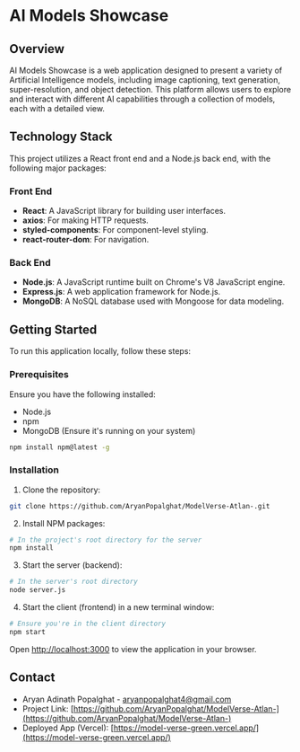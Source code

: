# AI Models Showcase

## Overview

AI Models Showcase is a web application designed to present a variety of Artificial Intelligence models, including image captioning, text generation, super-resolution, and object detection. This platform allows users to explore and interact with different AI capabilities through a collection of models, each with a detailed view.

## Technology Stack

This project utilizes a React front end and a Node.js back end, with the following major packages:

### Front End
- **React**: A JavaScript library for building user interfaces.
- **axios**: For making HTTP requests.
- **styled-components**: For component-level styling.
- **react-router-dom**: For navigation.

### Back End
- **Node.js**: A JavaScript runtime built on Chrome's V8 JavaScript engine.
- **Express.js**: A web application framework for Node.js.
- **MongoDB**: A NoSQL database used with Mongoose for data modeling.

## Getting Started

To run this application locally, follow these steps:

### Prerequisites

Ensure you have the following installed:
- Node.js
- npm
- MongoDB (Ensure it's running on your system)

```sh
npm install npm@latest -g
```

### Installation

1. Clone the repository:
```sh
git clone https://github.com/AryanPopalghat/ModelVerse-Atlan-.git
```

2. Install NPM packages:
```sh
# In the project's root directory for the server
npm install
```

3. Start the server (backend):
```sh
# In the server's root directory
node server.js
```

4. Start the client (frontend) in a new terminal window:
```sh
# Ensure you're in the client directory
npm start
```

Open [http://localhost:3000](http://localhost:3000) to view the application in your browser.


## Contact

- Aryan Adinath Popalghat - [aryanpopalghat4@gmail.com](aryanpopalghat4@gmail.com) 
- Project Link: [https://github.com/AryanPopalghat/ModelVerse-Atlan-](https://github.com/AryanPopalghat/ModelVerse-Atlan-)
- Deployed App (Vercel): [https://model-verse-green.vercel.app/](https://model-verse-green.vercel.app/)

